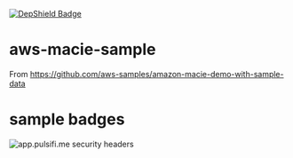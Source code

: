 [![DepShield Badge](https://depshield.sonatype.org/badges/vfchoopulsifi/serverless-angularjs-todo/depshield.svg)](https://depshield.github.io)

# aws-macie-sample
From https://github.com/aws-samples/amazon-macie-demo-with-sample-data

# sample badges

![app.pulsifi.me security headers](https://img.shields.io/security-headers?style=plastic&url=https%3A%2F%2Fapp.pulsifi.me)
